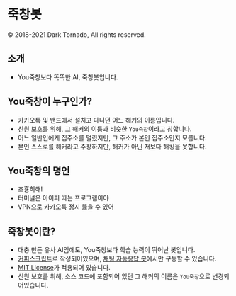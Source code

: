 # 죽창봇
© 2018-2021 Dark Tornado, All rights reserved.

## 소개
* You죽창보다 똑똑한 AI, 죽창봇입니다.

## You죽창이 누구인가?
* 카카오톡 및 밴드에서 설치고 다니던 어느 해커의 이름입니다.
* 신원 보호를 위해, 그 해커의 이름과 비슷한 `You죽창`이라고 칭합니다.
* 어느 일반인에게 집주소를 털렸지만, 그 주소가 본인 집주소인지 모릅니다.
* 본인 스스로를 해커라고 주장하지만, 해커가 아닌 저보다 해킹을 못합니다.

## You죽창의 명언
* 조횽히해!
* 터미널은 아이피 따는 프로그램이야
* VPN으로 카카오톡 정지 뚫을 수 있어

## 죽창봇이란?
* 대충 만든 유사 AI임에도, You죽창보다 학습 능력이 뛰어난 봇입니다.
* [커피스크립트](https://coffeescript.org/)로 작성되어있으며, [채팅 자동응답 봇](https://play.google.com/store/apps/details?id=com.darktornado.chatbot)에서만 구동할 수 있습니다.
* [MIT License](LICENSE)가 적용되어 있습니다.
* 신원 보호를 위해, 소스 코드에 포함되어 있던 그 해커의 이름은 `You죽창`으로 변경되어있습니다.
